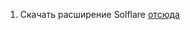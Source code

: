 1. Скачать расширение Solflare [отсюда](https://clients2.google.com/service/update2/crx?response=redirect&prodversion=9999&acceptformat=crx2,crx3&x=id%3Dbhhhlbepdkbapadjdnnojkbgioiodbic%26installsource%3Dondemand%26uc)